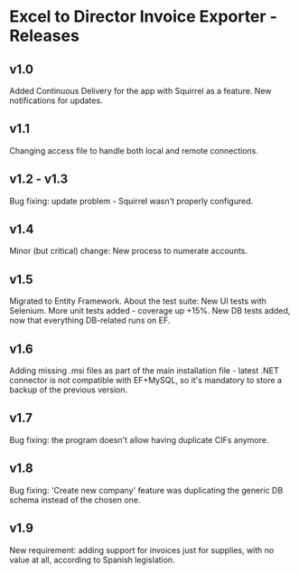 # Excel to Director Invoice Exporter - Releases

## v1.0
Added Continuous Delivery for the app with Squirrel as a feature. New notifications for updates.

## v1.1
Changing access file to handle both local and remote connections.

## v1.2 - v1.3
Bug fixing: update problem - Squirrel wasn't properly configured.

## v1.4
Minor (but critical) change: New process to numerate accounts.

## v1.5
Migrated to Entity Framework. About the test suite: New UI tests with Selenium. More unit tests added - coverage up +15%. New DB tests added, now that everything DB-related runs on EF.

## v1.6
Adding missing .msi files as part of the main installation file - latest .NET connector is not compatible with EF+MySQL, so it's mandatory to store a backup of the previous version.

## v1.7
Bug fixing: the program doesn't allow having duplicate CIFs anymore.

## v1.8
Bug fixing: 'Create new company' feature was duplicating the generic DB schema instead of the chosen one.

## v1.9
New requirement: adding support for invoices just for supplies, with no value at all, according to Spanish legislation.
